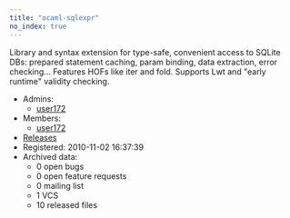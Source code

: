 ```yaml
---
title: "ocaml-sqlexpr"
no_index: true
---
```


Library and syntax extension for type-safe, convenient access to SQLite
DBs: prepared statement caching, param binding, data extraction, error
checking... Features HOFs like iter and fold. Supports Lwt and "early runtime"
validity checking.


* Admins:
  * [user172](/users/user172)
* Members:
  * [user172](/users/user172)
* [Releases](https://download.ocamlcore.org/ocaml-sqlexpr)
* Registered: 2010-11-02 16:37:39
* Archived data:
  * 0 open bugs
  * 0 open feature requests
  * 0 mailing list
  * 1 VCS
  * 10 released files
